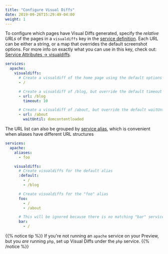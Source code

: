 ```yaml
---
title: "Configure Visual Diffs"
date: 2019-09-26T15:29:49-04:00
weight: 1
---
```


To configure which pages have Visual Diffs generated, specify the _relative
URLs_ of the pages in a `visualdiffs` key in the
[service definition](/setting-up-services/). Each URL can be either a string, or
a map that overrides the default screenshot options. For more info on exactly
what you can use in this key, check out:
[Service Attributes -> visualdiffs](/reference/tugboat-configuration/#visualdiffs).

```yaml
services:
  apache:
    visualdiffs:
      # Create a visualdiff of the home page using the default options
      - /

      # Create a visualdiff of /blog, but override the default timeout option
      - url: /blog
        timeout: 10

      # Create a visualdiff of /about, but override the default waitUntil option
      - url: /about
        waitUntil: domcontentloaded
```

The URL list can also be grouped by
[service alias](/reference/tugboat-configuration/#aliases), which is convenient
when aliases have different URL structures

```yaml
services:
  apache:
    aliases:
      - foo

    visualdiffs:
      # Create visualdiffs for the default alias
      :default:
        - /
        - /blog

      # Create visualdiffs for the "foo" alias
      foo:
        - /
        - /about

      # This will be ignored because there is no matching "bar" service alias
      bar:
        - /
```

{{% notice tip %}} If you're not running an `apache` service on your Preview,
but you _are_ running `php`, set up Visual Diffs under the `php` service.
{{% /notice %}}
